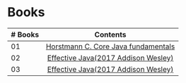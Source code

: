 # Books

|# Books| Contents                                                |
|------|:---------------------------------------------------------:|
| 01  |  [Horstmann C. Core Java fundamentals](Horstmann%20C.%20Core%20Java.%20Vol%201.%20Fundamentals%2012ed%20%202021.pdf)|
| 02  |  [Effective Java(2017 Addison Wesley)](Effective%20Java%20(2017,%20Addison-Wesley).pdf)|
| 03  |  [Effective Java(2017 Addison Wesley)](Core_Java_Volume_II_Advanced_Features_Horstmann_Cay_S.pdf)|

